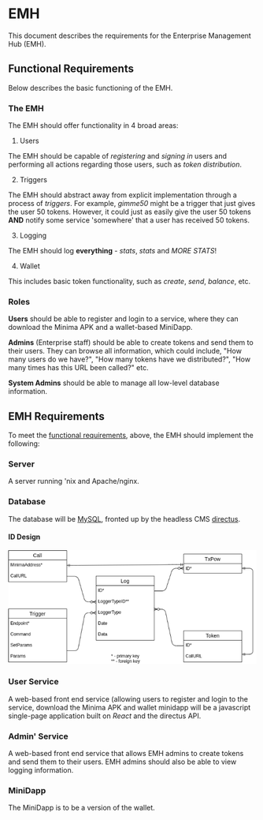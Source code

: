 # EMH

This document describes the requirements for the Enterprise Management Hub (EMH).

## Functional Requirements

Below describes the basic functioning of the EMH.

### The EMH

The EMH should offer functionality in 4 broad areas:

1. Users

The EMH should be capable of _registering_ and _signing in_ users and performing all actions regarding those users, such as _token distribution_.

2. Triggers

The EMH should abstract away from explicit implementation through a process of _triggers_. For example, _gimme50_ might be a trigger that just gives the user 50 tokens. However, it could just as easily give the user 50 tokens **AND** notify some service 'somewhere' that a user has received 50 tokens.

3. Logging

The EMH should log **everything** - _stats_, _stats_ and _MORE STATS_!

4. Wallet

This includes basic token functionality, such as _create_, _send_, _balance_, etc.

### Roles

**Users** should be able to register and login to a service, where they can download the Minima APK and a wallet-based MiniDapp.

**Admins** (Enterprise staff) should be able to create tokens and send them to their users. They can browse all information, which could include, "How many users do we have?", "How many tokens have we distributed?", "How many times has this URL been called?" etc.

**System Admins** should be able to manage all low-level database information.

## EMH Requirements

To meet the [functional requirements](#functional-requirements), above, the EMH should implement the following:

### Server

A server running 'nix and Apache/nginx.

### Database

The database will be [MySQL](https://www.mysql.com/), fronted up by the headless CMS [directus](https://directus.io/).

#### ID Design

![](./images/dbase.png)

### User Service

A web-based front end service (allowing users to register and login to the service, download the Minima APK and wallet minidapp will be a javascript single-page application built on _React_ and the directus API.

### Admin' Service

A web-based front end service that allows EMH admins to create tokens and send them to their users. EMH admins should also be able to view logging information.

### MiniDapp

The MiniDapp is to be a version of the wallet.
